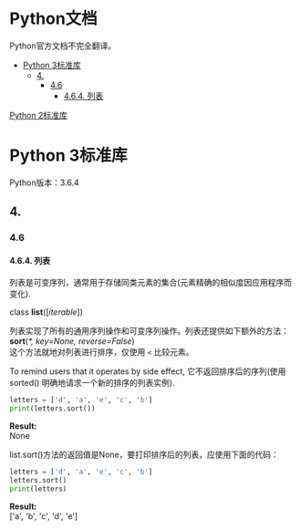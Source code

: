 # Python文档
Python官方文档不完全翻译。  

* [Python 3标准库](#python-3标准库)
	* [4.](#4)
		* [4.6](#46)
			* [4.6.4. 列表](#464-列表)

[Python 2标准库](https://github.com/godontop/pythondocs/blob/master/python2/README.md)
# Python 3标准库
Python版本：3.6.4
## 4.
### 4.6
#### 4.6.4. 列表
列表是可变序列，通常用于存储同类元素的集合(元素精确的相似度因应用程序而变化).

class **list**([*iterable*])

列表实现了所有的通用序列操作和可变序列操作。列表还提供如下额外的方法：  
**sort**(_*, key=None, reverse=False_)  
这个方法就地对列表进行排序，仅使用 `<` 比较元素。

To remind users that it operates by side effect, 它不返回排序后的序列(使用 sorted() 明确地请求一个新的排序的列表实例).  
```python
letters = ['d', 'a', 'e', 'c', 'b']
print(letters.sort())
```
**Result:**  
None

list.sort()方法的返回值是None，要打印排序后的列表，应使用下面的代码：
```python
letters = ['d', 'a', 'e', 'c', 'b']
letters.sort()
print(letters)
```
**Result:**  
['a', 'b', 'c', 'd', 'e']